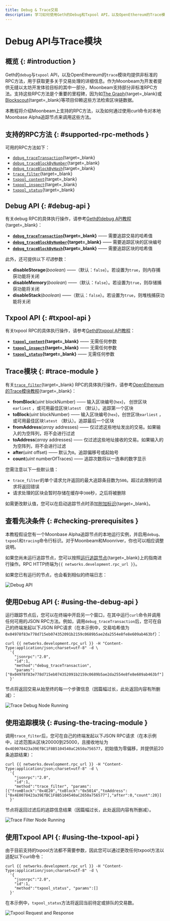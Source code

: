 ```yaml
---
title: Debug & Trace交易
description: 学习如何使用Geth的Debug和Txpool API，以及OpenEthereum的Trace模块在Moonbeam上调用非标准RPC方式。
---
```


# Debug API与Trace模块

## 概览 {: #introduction }

Geth的`debug`与`txpool` API，以及OpenEthereum的`trace`模块均提供非标准的RPC方法，用于获取更多关于交易处理的详细信息。作为Moonbeam为开发者提供无缝以太坊开发体验目标的其中一部分，Moonbeam支持部分非标准RPC方法。支持这些RPC方法是个重要的里程碑，因为如[The Graph](https://thegraph.com/){target=_blank}或[Blockscout](https://docs.blockscout.com/){target=_blank}等项目仰赖这些方法检索区块链数据。

本教程将介绍Moonbeam上支持的RPC方法，以及如何通过使用curl命令对本地Moonbase Alpha追踪节点来调用这些方法。

## 支持的RPC方法 {: #supported-rpc-methods }

可用的RPC方法如下：

  - [`debug_traceTransaction`](https://geth.ethereum.org/docs/interacting-with-geth/rpc/ns-debug#debug_tracetransaction){target=_blank}
  - [`debug_traceBlockByNumber`](https://geth.ethereum.org/docs/interacting-with-geth/rpc/ns-debug#debug_traceblockbynumber){target=_blank}
  - [`debug_traceBlockByHash`](https://geth.ethereum.org/docs/interacting-with-geth/rpc/ns-debug#debug_traceblockbyhash){target=_blank}
  - [`trace_filter`](https://openethereum.github.io/JSONRPC-trace-module#trace_filter){target=_blank}
  - [`txpool_content`](https://geth.ethereum.org/docs/interacting-with-geth/rpc/ns-txpool#txpool_content){target=_blank}
  - [`txpool_inspect`](https://geth.ethereum.org/docs/interacting-with-geth/rpc/ns-txpool#txpool_inspect){target=_blank}
  - [`txpool_status`](https://geth.ethereum.org/docs/interacting-with-geth/rpc/ns-txpool#txpool_status){target=_blank}

  

## Debug API {: #debug-api }

有关debug RPC的具体执行操作，请参考[Geth的debug API教程](https://geth.ethereum.org/docs/interacting-with-geth/rpc/ns-debug){target=_blank}：

  - **[`debug_traceTransaction`](https://geth.ethereum.org/docs/interacting-with-geth/rpc/ns-debug#debug_tracetransaction){target=_blank}** —— 需要追踪交易的哈希值
  - **[`debug_traceBlockByNumber`](https://geth.ethereum.org/docs/interacting-with-geth/rpc/ns-debug#debug_traceblockbynumber){target=_blank}** —— 需要追踪区块的区块编号
  - **[`debug_traceBlockByHash`](https://geth.ethereum.org/docs/interacting-with-geth/rpc/ns-debug#debug_traceblockbyhash){target=_blank}** —— 需要追踪区块的哈希值

此外，还可提供以下*可选*参数：

 - **disableStorage**(*boolean*) ——（默认：`false`）。若设置为`true`，则内存捕获功能将关闭
 - **disableMemory**(*boolean*) ——（默认：`false`）。若设置为`true`，则存储捕获功能将关闭
 - **disableStack**(*boolean*) ——（默认：`false`）。若设置为`true`，则堆栈捕获功能将关闭

## Txpool API {: #txpool-api }

有关txpool RPC的具体执行操作，请参考[Geth的txpool API教程](https://geth.ethereum.org/docs/interacting-with-geth/rpc/ns-txpool)：

  - **[`txpool_content`](https://geth.ethereum.org/docs/interacting-with-geth/rpc/ns-txpool#txpool_content){target=_blank}** —— 无需任何参数
  - **[`txpool_inspect`](https://geth.ethereum.org/docs/interacting-with-geth/rpc/ns-txpool#txpool_inspect){target=_blank}** —— 无需任何参数
  - **[`txpool_status`](https://geth.ethereum.org/docs/interacting-with-geth/rpc/ns-txpool#txpool_status){target=_blank}** —— 无需任何参数

## Trace模块 {: #trace-module }

有关[`trace_filter`](https://openethereum.github.io/JSONRPC-trace-module#trace_filter){target=_blank} RPC的具体执行操作，请参考[OpenEthereum的Trace模块教程](https://openethereum.github.io/JSONRPC-trace-module){target=_blank}：

 - **fromBlock**(*uint* blockNumber) —— 输入区块编号(`hex`)， 创世区块`earliest` ，或可用最佳区块`latest` （默认）。追踪第一个区块
 - **toBlock**(*uint* blockNumber) —— 输入区块编号(`hex`)，创世区块`earliest` ，或可用最佳区块`latest` （默认）。追踪最后一个区块
 - **fromAddress**(*array* addresses) —— 仅过滤这些地址发出的交易。如果输入的为空阵列，将不会进行过滤
 - **toAddress**(*array* addresses) —— 仅过滤这些地址接收的交易。如果输入的为空阵列，将不会进行过滤
 - **after**(*uint* offset) —— 默认为`0`。追踪偏移号或起始号
 - **count**(*uint* numberOfTraces) —— 追踪次数将以一连串的数字显示

您需注意以下一些默认值：

 - `trace_filter`的单个请求允许返回的最大追踪条目数为`500`。超过此限制的请求将返回错误
 - 请求处理的区块会暂时存储在缓存中`300`秒，之后将被删除

如需更改默认值，您可以在启动追踪节点时添加[附加标识](/node-operators/networks/tracing-node/#additional-flags){target=_blank}。

## 查看先决条件 {: #checking-prerequisites }

本教程假设您有一个Moonbase Alpha追踪节点的本地运行实例，并启用`debug`、`txpool`和`tracing`命令行标识。对于Moonbeam和Moonriver，你也可以相应调整说明。

如果您尚未运行追踪节点，您可以按照[运行追踪节点](/node-operators/networks/tracing-node/){target=_blank}上的指南进行操作。RPC HTTP终端为`{{ networks.development.rpc_url }}`。

如果您已有运行的节点，也会看到相似的终端日志：

![Debug API](/images/builders/build/eth-api/debug-trace/debug-trace-1.png)

## 使用Debug API {: #using-the-debug-api }

运行跟踪节点后，您可以在终端中开启另一个窗口，在其中运行`curl`命令并调用任何可用的JSON RPC方法。例如，调用`debug_traceTransaction`后，您可在自己的终端发起以下JSON RPC请求（在本示例中，交易哈希值为`0x04978f83e778d715eb074352091b2159c0689b5ae2da2554e8fe8e609ab463bf`）：

```
curl {{ networks.development.rpc_url }} -H "Content-Type:application/json;charset=utf-8" -d \
  '{
    "jsonrpc":"2.0",
    "id":1,
    "method":"debug_traceTransaction",
    "params": ["0x04978f83e778d715eb074352091b2159c0689b5ae2da2554e8fe8e609ab463bf"]
  }'
```

节点将返回交易从始至终的每一个步骤信息（因篇幅过长，此处返回内容有所删减）：

![Trace Debug Node Running](/images/builders/build/eth-api/debug-trace/debug-trace-2.png)

## 使用追踪模块 {: #using-the-tracing-module }

调用`trace_filter`后，您可在自己的终端发起以下JSON RPC请求（在本示例中，过滤范围从区块20000到25000，且接收地址为`0x4E0078423a39EfBC1F8B5104540aC2650a756577`，初始值为零偏移，并提供前20条追踪结果）：

```
curl {{ networks.development.rpc_url }} -H "Content-Type:application/json;charset=utf-8" -d \
  '{
    "jsonrpc":"2.0",
    "id":1,
    "method":"trace_filter", "params":[{"fromBlock":"0x4E20","toBlock":"0x5014","toAddress":["0x4E0078423a39EfBC1F8B5104540aC2650a756577"],"after":0,"count":20}]
  }'
```

节点将返回过滤后的追踪信息结果（因篇幅过长，此处返回内容有所删减）。

![Trace Filter Node Running](/images/builders/build/eth-api/debug-trace/debug-trace-3.png)

## 使用Txpool API {: #using-the-txpool-api }

由于目前支持的txpool方法都不需要参数，因此您可以通过更改任何txpool方法以适配以下curl命令：

```
curl {{ networks.development.rpc_url }} -H "Content-Type:application/json;charset=utf-8" -d \
  '{
    "jsonrpc":"2.0",
    "id":1,
    "method":"txpool_status", "params":[]
  }'
```

在本示例中，`txpool_status`方法将返回当前待定或排队的交易数。

![Txpool Request and Response](/images/builders/build/eth-api/debug-trace/debug-trace-4.png)
